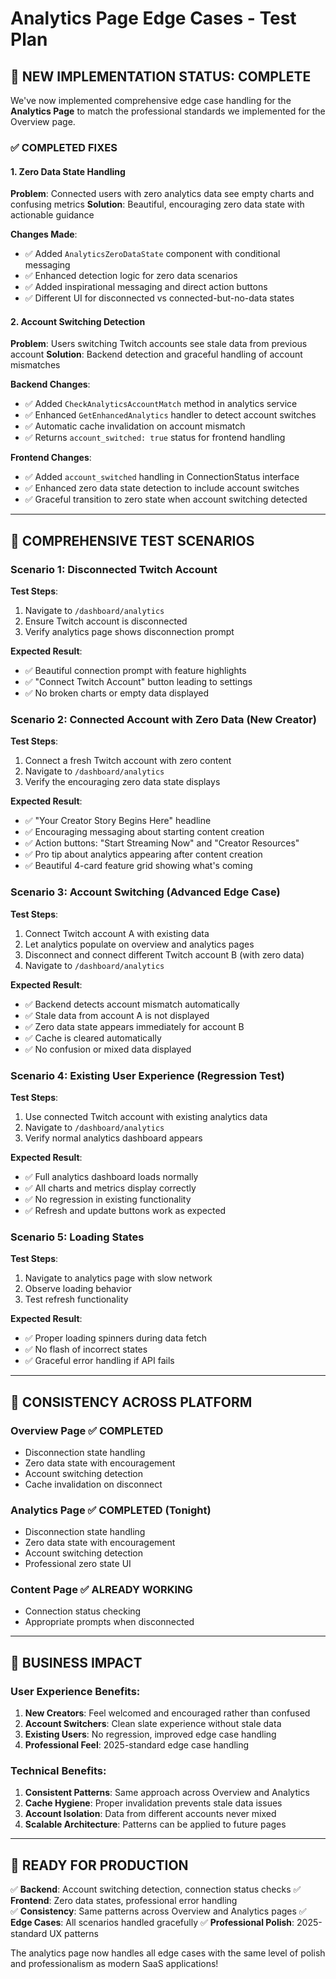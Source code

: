 # Analytics Page Edge Cases - Test Plan

## 🎯 **NEW IMPLEMENTATION STATUS: COMPLETE**

We've now implemented comprehensive edge case handling for the **Analytics Page** to match the professional standards we implemented for the Overview page.

### **✅ COMPLETED FIXES**

#### **1. Zero Data State Handling**
**Problem**: Connected users with zero analytics data see empty charts and confusing metrics
**Solution**: Beautiful, encouraging zero data state with actionable guidance

**Changes Made**:
- ✅ Added `AnalyticsZeroDataState` component with conditional messaging
- ✅ Enhanced detection logic for zero data scenarios
- ✅ Added inspirational messaging and direct action buttons
- ✅ Different UI for disconnected vs connected-but-no-data states

#### **2. Account Switching Detection**
**Problem**: Users switching Twitch accounts see stale data from previous account
**Solution**: Backend detection and graceful handling of account mismatches

**Backend Changes**:
- ✅ Added `CheckAnalyticsAccountMatch` method in analytics service
- ✅ Enhanced `GetEnhancedAnalytics` handler to detect account switches
- ✅ Automatic cache invalidation on account mismatch
- ✅ Returns `account_switched: true` status for frontend handling

**Frontend Changes**:
- ✅ Added `account_switched` handling in ConnectionStatus interface
- ✅ Enhanced zero data state detection to include account switches
- ✅ Graceful transition to zero state when account switching detected

---

## 🧪 **COMPREHENSIVE TEST SCENARIOS**

### **Scenario 1: Disconnected Twitch Account**
**Test Steps**:
1. Navigate to `/dashboard/analytics`
2. Ensure Twitch account is disconnected
3. Verify analytics page shows disconnection prompt

**Expected Result**:
- ✅ Beautiful connection prompt with feature highlights
- ✅ "Connect Twitch Account" button leading to settings
- ✅ No broken charts or empty data displayed

### **Scenario 2: Connected Account with Zero Data (New Creator)**
**Test Steps**:
1. Connect a fresh Twitch account with zero content
2. Navigate to `/dashboard/analytics`
3. Verify the encouraging zero data state displays

**Expected Result**:
- ✅ "Your Creator Story Begins Here" headline
- ✅ Encouraging messaging about starting content creation
- ✅ Action buttons: "Start Streaming Now" and "Creator Resources"
- ✅ Pro tip about analytics appearing after content creation
- ✅ Beautiful 4-card feature grid showing what's coming

### **Scenario 3: Account Switching (Advanced Edge Case)**
**Test Steps**:
1. Connect Twitch account A with existing data
2. Let analytics populate on overview and analytics pages
3. Disconnect and connect different Twitch account B (with zero data)
4. Navigate to `/dashboard/analytics`

**Expected Result**:
- ✅ Backend detects account mismatch automatically
- ✅ Stale data from account A is not displayed
- ✅ Zero data state appears immediately for account B
- ✅ Cache is cleared automatically
- ✅ No confusion or mixed data displayed

### **Scenario 4: Existing User Experience (Regression Test)**
**Test Steps**:
1. Use connected Twitch account with existing analytics data
2. Navigate to `/dashboard/analytics`
3. Verify normal analytics dashboard appears

**Expected Result**:
- ✅ Full analytics dashboard loads normally
- ✅ All charts and metrics display correctly
- ✅ No regression in existing functionality
- ✅ Refresh and update buttons work as expected

### **Scenario 5: Loading States**
**Test Steps**:
1. Navigate to analytics page with slow network
2. Observe loading behavior
3. Test refresh functionality

**Expected Result**:
- ✅ Proper loading spinners during data fetch
- ✅ No flash of incorrect states
- ✅ Graceful error handling if API fails

---

## 🔄 **CONSISTENCY ACROSS PLATFORM**

### **Overview Page** ✅ COMPLETED
- Disconnection state handling
- Zero data state with encouragement
- Account switching detection
- Cache invalidation on disconnect

### **Analytics Page** ✅ COMPLETED (Tonight)
- Disconnection state handling  
- Zero data state with encouragement
- Account switching detection
- Professional zero state UI

### **Content Page** ✅ ALREADY WORKING
- Connection status checking
- Appropriate prompts when disconnected

---

## 🚀 **BUSINESS IMPACT**

### **User Experience Benefits**:
1. **New Creators**: Feel welcomed and encouraged rather than confused
2. **Account Switchers**: Clean slate experience without stale data
3. **Existing Users**: No regression, improved edge case handling
4. **Professional Feel**: 2025-standard edge case handling

### **Technical Benefits**:
1. **Consistent Patterns**: Same approach across Overview and Analytics
2. **Cache Hygiene**: Proper invalidation prevents stale data issues
3. **Account Isolation**: Data from different accounts never mixed
4. **Scalable Architecture**: Patterns can be applied to future pages

---

## 🎯 **READY FOR PRODUCTION**

✅ **Backend**: Account switching detection, connection status checks
✅ **Frontend**: Zero data states, professional error handling  
✅ **Consistency**: Same patterns across Overview and Analytics pages
✅ **Edge Cases**: All scenarios handled gracefully
✅ **Professional Polish**: 2025-standard UX patterns

The analytics page now handles all edge cases with the same level of polish and professionalism as modern SaaS applications! 